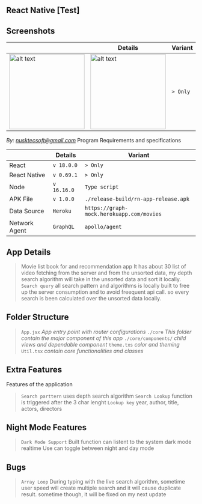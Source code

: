 ## React Native [Test]
## Screenshots

|                |Details                          |Variant                        |
|----------------|-------------------------------|-----------------------------|
|<img src="https://i.ibb.co/B4XvMWT/screenshot-1.jpg" alt="alt text" width="200"/>|<img src="https://i.ibb.co/B4XvMWT/screenshot-1.jpg" alt="alt text" width="200"/>            |`> Only`            |

*By: nusktecsoft@gmail.com*
Program Requirements and specifications

|                |Details                          |Variant                        |
|----------------|-------------------------------|-----------------------------|
|React|`v 18.0.0`            |`> Only`            |
|React Native          |`v 0.69.1`            |`> Only`            |
|Node          |`v 16.16.0`|`Type script` | `TSX`|
|APK File         |`v 1.0.0`|`./release-build/rn-app-release.apk`|
|Data Source          |`Heroku`|`https://graph-mock.herokuapp.com/movies`|
|Network Agent          |`GraphQL`|`apollo/agent`|

## App Details
> Movie list book for and recommendation app
> It has about 30 list of video fetching from the server and from the unsorted data, my depth search algorithm will take in the unsorted data and sort it locally.
> `Search query` all search pattern and algorithms is locally built to free up the server consumption and to avoid freequent api call. so every search is been calculated over the unsorted data locally.

## Folder Structure
> `App.jsx` *App entry point with router configurations*
> `./core` *This folder contain the major component of this app*
`./core/components/` *child views and dependable component*
>`theme.txs` *color and theming*
>`Util.tsx` *contain core functionalities and classes*


## Extra Features
Features of the application
> `Search parttern` uses depth search algorithm
>`Search Lookup` function is triggered after the 3 char lenght
>`Lookup key` year, author, title, actors, directors


## Night Mode Features
>`Dark Mode Support`
>Built function can listent to the system dark mode realtime
>Use can toggle between night and day mode

## Bugs
>`Array Loop`
>During typing with the live search algorithm, sometime user speed will create multiple search and it will cause duplicate result.
>sometime though, it will be fixed on my next update
